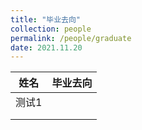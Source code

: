 ```yaml
---
title: "毕业去向"
collection: people
permalink: /people/graduate
date: 2021.11.20
---
```


| 姓名 | 毕业去向 |
| - | - |
| 测试1 |   |
|   |   |
|   |   |
